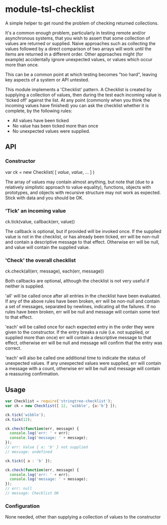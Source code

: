 # module-tsl-checklist

A simple helper to get round the problem of checking returned collections.

It's a common enough problem, particularly in testing remote and/or asynchronous systems, 
that you wish to assert that some collection of values are returned or supplied. Naive approaches
such as collecting the values followed by a direct comparison of two arrays will work until the
items are returned in a different order. Other approaches might (for example) accidentally ignore unexpected
values, or values which occur more than once. 

This can be a common point at which testing becomes "too hard", leaving key aspects of a system or API untested.

This module implements a 'Checklist' pattern. A Checklist is created by supplying a collection of values, then
during the test each incoming value is 'ticked off' against the list. At any point (commonly when you think the 
incoming values have finished) you can ask the checklist whether it is complete, by the following rules:

* All values have been ticked
* No value has been ticked more than once
* No unexpected values were supplied.

## API

### Constructor
var ck = new Checklist( [ _value_, _value_, ... ] )

The array of values may contain almost anything, but note that (due to a relatively simplistic approach to value equality), 
functions, objects with prototypes, and objects with recursive structure may not work as expected. Stick with
data and you should be OK.

### 'Tick' an incoming value
ck.tick(value, callback(err, value))

The callback is optional, but if provided will be invoked once. If the supplied value is not in the checklist,
or has already been ticked, err will be non-null and contain a descriptive message to that effect. Otherwise err
will be null, and value will contain the supplied value.

### 'Check' the overall checklist
ck.check(all(err, message), each(err, message))

Both callbacks are optional, although the checklist is not very useful if neither is supplied.

'all' will be called once after all entries in the checklist have been evaluated. If any of the above rules have been broken,
err will be non-null and contain a set of messages, separated by newlines, indicating all the failures. If no rules have been
broken, err will be null and message will contain some text to that effect.

'each' will be called once for each expected entry in the order they were given to the constructor. If the entry breaks a rule (i.e. not supplied, or supplied more than once) 
err will contain a descriptive message to that effect, otherwise err will be null and message will confirm that the entry was correct. 

'each' will also be called one additional time to indicate the status of unexpected values. If any unexpected values were supplied,
err will contain a message with a count, otherwise err will be null and message will contain a reassuring confirmation.

## Usage
```js
var Checklist = require('stringtree-checklist');
var ck = new Checklist([ 12, 'wibble', {a:'b'} ]);

ck.tick('wibble');
ck.tick(12);

ck.check(function(err, message) {
  console.log('err: ' + err);
  console.log('message: ' + message);
});
// err: Value { a: 'b' } not supplied
// message: undefined

ck.tick({ a : 'b' });

ck.check(function(err, message) {
  console.log('err: ' + err);
  console.log('message: ' + message);
});
// err: null
// message: Checklist OK
```



### Configuration

None needed, other than supplying a collection of values to the constructor
